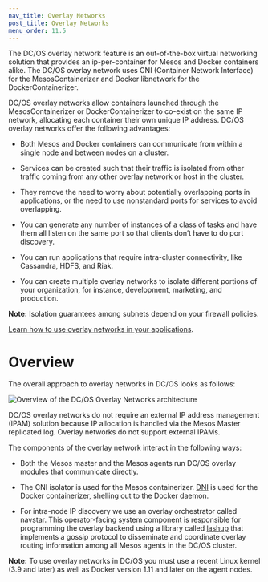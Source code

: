 ```yaml
---
nav_title: Overlay Networks
post_title: Overlay Networks
menu_order: 11.5
---
```


The DC/OS overlay network feature is an out-of-the-box virtual networking solution that provides an ip-per-container for Mesos and Docker containers alike. The DC/OS overlay network uses CNI (Container Network Interface) for the MesosContainerizer and Docker libnetwork for the DockerContainerizer.

DC/OS overlay networks allow containers launched through the MesosContainerizer or DockerContainerizer to co-exist on the same IP network, allocating each container their own unique IP address. DC/OS overlay networks offer the following advantages:

* Both Mesos and Docker containers can communicate from within a single node and between nodes on a cluster.

* Services can be created such that their traffic is isolated from other traffic coming from any other overlay network or host in the cluster.

* They remove the need to worry about potentially overlapping ports in applications, or the need to use nonstandard ports for services to avoid overlapping.

* You can generate any number of instances of a class of tasks and have them all listen on the same port so that clients don’t have to do port discovery.

* You can run applications that require intra-cluster connectivity, like Cassandra, HDFS, and Riak.

* You can create multiple overlay networks to isolate different portions of your organization, for instance, development, marketing, and production.

**Note:** Isolation guarantees among subnets depend on your firewall policies.

[Learn how to use overlay networks in your applications](/docs/1.8/usage/service-discovery/load-balancing-vips/overlay-networks/).

# Overview

The overall approach to overlay networks in DC/OS looks as follows:

![Overview of the DC/OS Overlay Networks architecture](/docs/1.8/administration/overlay-networks/img/overlay-networks.png)

DC/OS overlay networks do not require an external IP address management (IPAM) solution because IP allocation is handled via the Mesos Master replicated log. Overlay networks do not support external IPAMs.

The components of the overlay network interact in the following ways:

- Both the Mesos master and the Mesos agents run DC/OS overlay modules that communicate directly.

- The CNI isolator is used for the Mesos containerizer. [DNI](https://docs.docker.com/engine/userguide/networking/dockernetworks/) is used for the Docker containerizer, shelling out to the Docker daemon.

- For intra-node IP discovery we use an overlay orchestrator called navstar. This operator-facing system component is responsible for programming the overlay backend using a library called [lashup](https://github.com/dcos/lashup) that implements a gossip protocol to disseminate and coordinate overlay routing information among all Mesos agents in the DC/OS cluster.

**Note:** To use overlay networks in DC/OS you must use a recent Linux kernel (3.9 and later) as well as Docker version 1.11 and later on the agent nodes.
